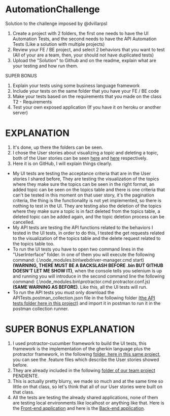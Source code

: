 # AutomationChallenge
Solution to the challenge imposed by @dvillarpsl

1. Create a project with 2 folders, the first one needs to have the UI Automation Tests, and the second needs to have the API Automation Tests (Like a solution with multiple projects)
2. Review your FE / BE project, and select 2 behaviors that you want to test (All of your are a team, then, your should not have duplicated tests)
3. Upload the "Solution" to Github and on the readme, explain what are your testing and how run them.

SUPER BONUS

1. Explain your tests using some business language framework
2. Include your tests on the same folder that you have your FE / BE code
3. Make your tests based on the requirements that you made on the class T2 - Requirements
4. Test your own exposed application (If you have it on heroku or another server)

# EXPLANATION

1. It's done, up there the folders can be seen.
2. I chose the User stories about visualizing a topic and deleting a topic, both of the User stories can be seen [here](https://mercurio.psl.com.co:9443/confluence/pages/viewpage.action?title=US3+-+Visualize+topic+to+guide&spaceKey=EP) and [here](https://mercurio.psl.com.co:9443/confluence/display/EP/US4+-+Remove+topic+to+guide) respectively.
3. Here it is on GitHub, I will explain things clearly.
* My UI tests are testing the acceptance criteria that are in the User stories I shared before, They are testing the visualization of the topics where they make sure the topics can be seen in the right format, an added topic can be seen on the topics table and there is one criteria that can't be tested in this moment on that user story, it's the pagination criteria, the thing is the functionality is not yet implemented, so there is nothing to test in the UI. They are testing also the deletion of the topics where they make sure a topic is in fact deleted from the topics table, a deleted topic can be added again, and the topic deletion process can be cancelled.
* My API tests are testing the API functions related to the behaviors I tested in the UI tests, in order to do this, I tested the get requests related to the visualization of the topics table and the delete request related to the topics table too.
* To run the UI tests you have to open two command lines in the "UserInterface" folder. In one of them you will execute the following command: (.\node_modules\.bin\webdriver-manager.cmd start) **(WARNING, THERE MUST BE A BACKSLASH BEFORE .bin BUT GITHUB DOESN'T LET ME SHOW IT)**, when the console tells you selenium is up and running you will introduce in the second command line the following command: (.\node_modules\.bin\protractor.cmd protractor.conf.js) **(SAME WARNING AS BEFORE)**. Like this, all the UI tests will run.
* To run the API tests you must only download the APITests.postman_collection.json file in the following folder [(the API tests folder here in this project)](https://github.com/afaguilarr/AutomationChallenge/tree/master/API%20Automation) and import it in postman to run it in the postman collection runner.

# SUPER BONUS EXPLANATION

1. I used protractor-cucumber framework to build the UI tests, this framework is the implementation of the gherkin language plus the protractor framework, in the following [folder, here in this same project](https://github.com/afaguilarr/AutomationChallenge/tree/master/UserInterface/features), you can see the .feature files which describe the User stories showed before.
2. They are already included in the following [folder of our team project]()   PENDIENTE.
3. This is actually pretty blurry, we made so much and at the same time so little on that class, so let's think that all of our User stories were built on that class.
4. All the tests are testing the already shared applications, none of them are testing local environments like localhost or anything like that. Here is the [Front-end application](https://praxis-integrador-frontend.herokuapp.com/) and here is the [Back-end application](https://praxis-integrador-backend.herokuapp.com).

